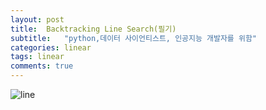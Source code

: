 ```yaml
---
layout: post
title:  Backtracking Line Search(필기)
subtitle:   "python,데이터 사이언티스트, 인공지능 개발자를 위함"
categories: linear
tags: linear
comments: true
---
```



![line](https://user-images.githubusercontent.com/70193130/178449027-ed43af77-10da-4148-bb07-d1a5b3f77adb.png)